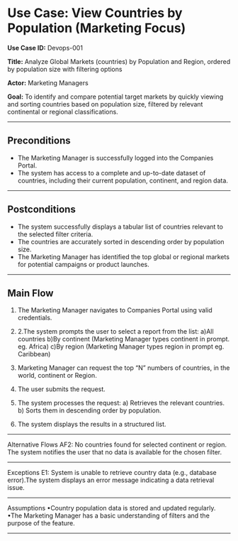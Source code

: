 
# Use Case: View Countries by Population (Marketing Focus)

**Use Case ID:** Devops-001

**Title:** Analyze Global Markets (countries) by Population and Region, ordered by population size with filtering options

**Actor:** Marketing Managers

**Goal:** To identify and compare potential target markets by quickly viewing and sorting countries based on population size, filtered by relevant continental or regional classifications.

________________________________________
## Preconditions
- The Marketing Manager is successfully logged into the Companies Portal.
- The system has access to a complete and up-to-date dataset of countries, including their current population, continent, and region data.
________________________________________
## Postconditions
- The system successfully displays a tabular list of countries relevant to the selected filter criteria.
- The countries are accurately sorted in descending order by population size.
- The Marketing Manager has identified the top global or regional markets for potential campaigns or product launches.
________________________________________
## Main Flow
1. The Marketing Manager navigates to Companies Portal using valid credentials.

2. 2.The system prompts the user to select a report from the list:
a)All countries
b)By continent (Marketing Manager types continent in prompt. eg. Africa)
c)By region (Marketing Manager types region in prompt eg. Caribbean)

3. Marketing Manager can request the top “N” numbers of countries, in the world, continent or Region.

4. The user submits the request.

5. The system processes the request:
a) Retrieves the relevant countries.
b) Sorts them in descending order by population.

6. The system displays the results in a structured list.
________________________________________
Alternative Flows
AF2: No countries found for selected continent or region. The system notifies the user that no data is available for the chosen filter.
________________________________________
Exceptions
E1: System is unable to retrieve country data (e.g., database error).The system displays an error message indicating a data retrieval issue.
________________________________________
Assumptions
•Country population data is stored and updated regularly.
•The Marketing Manager has a basic understanding of filters and the purpose of the feature.
________________________________________
